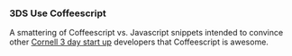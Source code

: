 

### 3DS Use Coffeescript

A smattering of Coffeescript vs. Javascript snippets intended
to convince other [Cornell 3 day start up](http://cornell.3daystartup.org/) 
developers that Coffeescript is awesome.